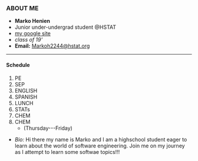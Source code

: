 ### ABOUT ME
* __Marko Henien__
* Junior under-undergrad student @HSTAT
* [my google site](https://sites.google.com/a/hstat.org/markoh2244sep11/)  
* *class of 19'*
* __Email:__  Markoh2244@hstat.org
 ___________________________
#### Schedule 
1. PE
2. SEP
3. ENGLISH 
4. SPANISH
5. LUNCH
6. STATs
7. CHEM
8. CHEM
    * (Thursday---Friday)

* _Bio:_ Hi there my name is Marko and I am a highschool student eager to learn about the world of software engineering. Join me on my journey as I attempt to learn some softwae topics!!!
